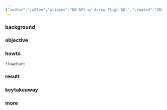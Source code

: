 ```yaml
---
{"author":"jx2lee","aliases":"DW API w/ Arrow Fligh SQL","created":"2025-07-13T18:07:41.695+09:00","last-updated":"2025-07-13 18:07","tags":["api","serving","internal"],"project":{"include":true,"status":"doing","company":"Bithumb","duration":"2025.08 -"},"dg-publish":true,"dg-home-link":false,"dg-show-local-graph":false,"dg-show-backlinks":false,"dg-show-toc":false,"dg-show-inline-title":false,"dg-show-file-tree":false,"dg-enable-search":false,"dg-link-preview":true,"dg-show-tags":false,"dg-pass-frontmatter":false,"permalink":"/data/etc/api-enhancement/","dgLinkPreview":true,"dgPassFrontmatter":true,"noteIcon":""}
---
```



### background

### objective

### howto
```mermaid
flowchart
```

### result

### keytakeaway

### more